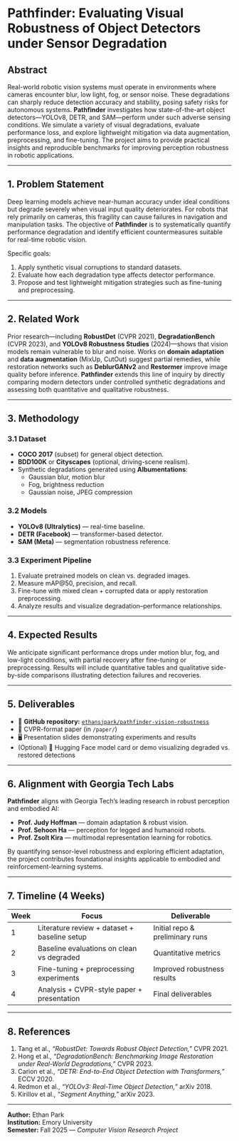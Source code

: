 # Pathfinder: Evaluating Visual Robustness of Object Detectors under Sensor Degradation

## Abstract

Real-world robotic vision systems must operate in environments where cameras encounter blur, low light, fog, or sensor noise. These degradations can sharply reduce detection accuracy and stability, posing safety risks for autonomous systems. **Pathfinder** investigates how state-of-the-art object detectors—YOLOv8, DETR, and SAM—perform under such adverse sensing conditions. We simulate a variety of visual degradations, evaluate performance loss, and explore lightweight mitigation via data augmentation, preprocessing, and fine-tuning. The project aims to provide practical insights and reproducible benchmarks for improving perception robustness in robotic applications.

---

## 1. Problem Statement

Deep learning models achieve near-human accuracy under ideal conditions but degrade severely when visual input quality deteriorates. For robots that rely primarily on cameras, this fragility can cause failures in navigation and manipulation tasks. The objective of **Pathfinder** is to systematically quantify performance degradation and identify efficient countermeasures suitable for real-time robotic vision.

Specific goals:

1. Apply synthetic visual corruptions to standard datasets.
2. Evaluate how each degradation type affects detector performance.
3. Propose and test lightweight mitigation strategies such as fine-tuning and preprocessing.

---

## 2. Related Work

Prior research—including **RobustDet** (CVPR 2021), **DegradationBench** (CVPR 2023), and **YOLOv8 Robustness Studies** (2024)—shows that vision models remain vulnerable to blur and noise. Works on **domain adaptation** and **data augmentation** (MixUp, CutOut) suggest partial remedies, while restoration networks such as **DeblurGANv2** and **Restormer** improve image quality before inference. **Pathfinder** extends this line of inquiry by directly comparing modern detectors under controlled synthetic degradations and assessing both quantitative and qualitative robustness.

---

## 3. Methodology

### 3.1 Dataset

- **COCO 2017** (subset) for general object detection.
- **BDD100K** or **Cityscapes** (optional, driving-scene realism).
- Synthetic degradations generated using **Albumentations**:
  - Gaussian blur, motion blur
  - Fog, brightness reduction
  - Gaussian noise, JPEG compression

### 3.2 Models

- **YOLOv8 (Ultralytics)** — real-time baseline.
- **DETR (Facebook)** — transformer-based detector.
- **SAM (Meta)** — segmentation robustness reference.

### 3.3 Experiment Pipeline

1. Evaluate pretrained models on clean vs. degraded images.
2. Measure mAP@50, precision, and recall.
3. Fine-tune with mixed clean + corrupted data or apply restoration preprocessing.
4. Analyze results and visualize degradation–performance relationships.

---

## 4. Expected Results

We anticipate significant performance drops under motion blur, fog, and low-light conditions, with partial recovery after fine-tuning or preprocessing. Results will include quantitative tables and qualitative side-by-side comparisons illustrating detection failures and recoveries.

---

## 5. Deliverables

- 📂 **GitHub repository:** [`ethansjpark/pathfinder-vision-robustness`](https://github.com/ethansjpark/pathfinder-vision-robustness)
- 📄 CVPR-format paper (in `/paper/`)
- 🖥️ Presentation slides demonstrating experiments and results
- (Optional) 🤗 Hugging Face model card or demo visualizing degraded vs. restored detections

---

## 6. Alignment with Georgia Tech Labs

**Pathfinder** aligns with Georgia Tech’s leading research in robust perception and embodied AI:

- **Prof. Judy Hoffman** — domain adaptation & robust vision.
- **Prof. Sehoon Ha** — perception for legged and humanoid robots.
- **Prof. Zsolt Kira** — multimodal representation learning for robotics.

By quantifying sensor-level robustness and exploring efficient adaptation, the project contributes foundational insights applicable to embodied and reinforcement-learning systems.

---

## 7. Timeline (4 Weeks)

| Week | Focus                                        | Deliverable                     |
| ---- | -------------------------------------------- | ------------------------------- |
| 1    | Literature review + dataset + baseline setup | Initial repo & preliminary runs |
| 2    | Baseline evaluations on clean vs degraded    | Quantitative metrics            |
| 3    | Fine-tuning + preprocessing experiments      | Improved robustness results     |
| 4    | Analysis + CVPR-style paper + presentation   | Final deliverables              |

---

## 8. References

1. Tang et al., _“RobustDet: Towards Robust Object Detection,”_ CVPR 2021.
2. Hong et al., _“DegradationBench: Benchmarking Image Restoration under Real-World Degradations,”_ CVPR 2023.
3. Carion et al., _“DETR: End-to-End Object Detection with Transformers,”_ ECCV 2020.
4. Redmon et al., _“YOLOv3: Real-Time Object Detection,”_ arXiv 2018.
5. Kirillov et al., _“Segment Anything,”_ arXiv 2023.

---

**Author:** Ethan Park  
**Institution:** Emory University  
**Semester:** Fall 2025 — _Computer Vision Research Project_
